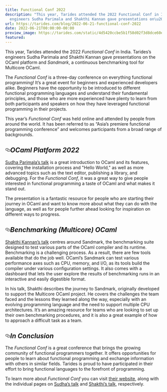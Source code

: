 ```yaml
---
title: Functional Conf 2022
description: "This year, Tarides attended the 2022 Functional Conf in India. Tarides\u2019s
  engineers Sudha Parimala and Shakthi Kannan gave presentations on\u2026"
url: https://tarides.com/blog/2022-06-21-functional-conf-2022
date: 2022-06-21T00:00:00-00:00
preview_image: https://tarides.com/static/4d5420ccbe5b1f58d02f3d8dce60eb35/0132d/group_mtg.jpg
featured:
---
```


<p>This year, Tarides attended the 2022 <em>Functional Conf</em> in India. Tarides&rsquo;s engineers Sudha Parimala and Shakthi Kannan gave presentations on the OCaml platform and <em>Sandmark</em>, a continuous benchmarking tool for Multicore OCaml.</p>
<p>The <em>Functional Conf</em> is a three-day conference on everything functional programming! It&rsquo;s a great event for beginners and experienced developers alike. Beginners have the opportunity to be introduced to different functional programming languages and understand their fundamental principles, and those who are more experienced have plenty to learn from both participants and speakers on how they have leveraged functional programming in their projects.</p>
<p>This year&rsquo;s <em>Functional Conf</em> was held online and attended by people from around the world. It has been referred to as &ldquo;Asia&rsquo;s premiere functional programming conference&rdquo; and welcomes participants from a broad range of backgrounds.</p>
<h2 style="position:relative;"><a href="https://tarides.com/feed.xml#ocaml-platform-2022" aria-label="ocaml platform 2022 permalink" class="anchor before"><svg aria-hidden="true" focusable="false" height="16" version="1.1" viewbox="0 0 16 16" width="16"><path fill-rule="evenodd" d="M4 9h1v1H4c-1.5 0-3-1.69-3-3.5S2.55 3 4 3h4c1.45 0 3 1.69 3 3.5 0 1.41-.91 2.72-2 3.25V8.59c.58-.45 1-1.27 1-2.09C10 5.22 8.98 4 8 4H4c-.98 0-2 1.22-2 2.5S3 9 4 9zm9-3h-1v1h1c1 0 2 1.22 2 2.5S13.98 12 13 12H9c-.98 0-2-1.22-2-2.5 0-.83.42-1.64 1-2.09V6.25c-1.09.53-2 1.84-2 3.25C6 11.31 7.55 13 9 13h4c1.45 0 3-1.69 3-3.5S14.5 6 13 6z"></path></svg></a><em>OCaml Platform 2022</em></h2>
<p><a href="https://www.youtube.com/watch?v=tv4_Le4E-gQ">Sudha Parimala&rsquo;s talk</a> is a great introduction to OCaml and its features, covering the installation process and &quot;Hello World,&quot; as well as more advanced topics such as the text editor, publishing a library, and debugging. For the <em>Functional Conf</em>, it was a great way to give people interested in functional programming a taste of OCaml and what makes it stand out.</p>
<p>The presentation is a fantastic resource for people who are starting their journey in OCaml and want to know more about what they can do with the language, as well as for people further ahead looking for inspiration on different ways to progress.</p>
<h2 style="position:relative;"><a href="https://tarides.com/feed.xml#benchmarking-multicore-ocaml" aria-label="benchmarking multicore ocaml permalink" class="anchor before"><svg aria-hidden="true" focusable="false" height="16" version="1.1" viewbox="0 0 16 16" width="16"><path fill-rule="evenodd" d="M4 9h1v1H4c-1.5 0-3-1.69-3-3.5S2.55 3 4 3h4c1.45 0 3 1.69 3 3.5 0 1.41-.91 2.72-2 3.25V8.59c.58-.45 1-1.27 1-2.09C10 5.22 8.98 4 8 4H4c-.98 0-2 1.22-2 2.5S3 9 4 9zm9-3h-1v1h1c1 0 2 1.22 2 2.5S13.98 12 13 12H9c-.98 0-2-1.22-2-2.5 0-.83.42-1.64 1-2.09V6.25c-1.09.53-2 1.84-2 3.25C6 11.31 7.55 13 9 13h4c1.45 0 3-1.69 3-3.5S14.5 6 13 6z"></path></svg></a><em>Benchmarking (Multicore) OCaml</em></h2>
<p><a href="https://www.youtube.com/watch?v=_-4XNtKs3wM">Shakthi Kannan&rsquo;s talk</a> centres around Sandmark, the benchmarking suite designed to test various parts of the OCaml compiler and its runtime. Benchmarking is a challenging process. As a result, there are few tools available that do the job well. OCaml&rsquo;s Sandmark can test various performance axes such as CPU, memory, and I/O, as its tools build the compiler under various configuration settings. It also comes with a dashboard that lets the user explore the results of benchmarking runs in an interactive and easily digestible format.</p>
<p>In his talk, Shakthi describes the journey to Sandmark, originally developed to support the Multicore OCaml project. He covers the challenges the team faced and the lessons they learned along the way, especially with an evolving programming language and the need to support multiple CPU architectures. It&rsquo;s an amazing resource for teams who are looking to set up their own benchmarking procedures, and it is also a great example of how to approach a difficult task as a team.</p>
<h2 style="position:relative;"><a href="https://tarides.com/feed.xml#in-conclusion" aria-label="in conclusion permalink" class="anchor before"><svg aria-hidden="true" focusable="false" height="16" version="1.1" viewbox="0 0 16 16" width="16"><path fill-rule="evenodd" d="M4 9h1v1H4c-1.5 0-3-1.69-3-3.5S2.55 3 4 3h4c1.45 0 3 1.69 3 3.5 0 1.41-.91 2.72-2 3.25V8.59c.58-.45 1-1.27 1-2.09C10 5.22 8.98 4 8 4H4c-.98 0-2 1.22-2 2.5S3 9 4 9zm9-3h-1v1h1c1 0 2 1.22 2 2.5S13.98 12 13 12H9c-.98 0-2-1.22-2-2.5 0-.83.42-1.64 1-2.09V6.25c-1.09.53-2 1.84-2 3.25C6 11.31 7.55 13 9 13h4c1.45 0 3-1.69 3-3.5S14.5 6 13 6z"></path></svg></a><em>In Conclusion</em></h2>
<p>The <em>Functional Conf</em> is a great conference that brings the growing community of functional programmers together. It offers opportunities for people to learn about functional programming and exchange information with others in similar fields. Tarides is proud to have participated in their effort to bring functional languages to the forefront of programming.</p>
<p>To learn more about <em>Functional Conf</em> you can visit <a href="https://confengine.com/conferences/functional-conf-2022">their website</a>, along with the individual pages on <a href="https://confengine.com/conferences/functional-conf-2022/proposal/16096/ocaml-platform-in-2022">Sudha&rsquo;s talk</a> and <a href="https://confengine.com/conferences/functional-conf-2022/proposal/16102/fast-and-curious-benchmarking-multicore-ocaml">Shakthi&rsquo;s talk</a>, respectively.</p>

